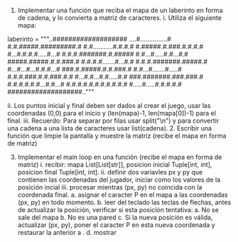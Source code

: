 
1. Implementar una función que reciba el mapa de un laberinto en forma de cadena, y lo convierta a matriz de caracteres.
   i. Utiliza el siguiente mapa:
 
 laberinto = """..###################
....#...............#
#.#.#####.#########.#
#.#...........#.#.#.#
#.#####.#.###.#.#.#.#
#...#.#.#.#.....#...#
#.#.#.#######.#.#####
#.#...#.....#.#...#.#
#####.#####.#.#.###.#
#.#.#.#.......#...#.#
#.#.#.#######.#####.#
#...#...#...#.#.#...#
###.#.#####.#.#.###.#
#.#...#.......#.....#
#.#.#.###.#.#.###.#.#
#...#.#...#.#.....#.#
###.#######.###.###.#
#.#.#.#.#.#...#.#...#
#.#.#.#.#.#.#.#.#.#.#
#.....#.....#.#.#.#.#
###################.."""

   ii. Los puntos inicial y final deben ser dados al crear el juego, usar las coordenadas (0,0) para el inicio y 
    (len(mapa)-1, len(mapa[0])-1) para el final.
   iii. Recuerdo: Para separar por filas usar split("\n") y para convertir una cadena a una lista de caracteres usar 
     list(cadena).
2.  Escribir una función que limpie la pantalla y muestre la matriz (recibe el mapa en forma de matriz)

3.  Implementar el main loop en una función (recibe el mapa en forma de matriz)
   i. recibir: mapa List[List[str]], posicion inicial Tuple[int, int], posicion final Tuple[int, int].
  ii. definir dos variavles px y py que contienen las coordenadas del jugador, iniciar como los valores de la posición incial
 iii. procesar mientras (px, py) no coincida con la coordenada final.
    a. asignar el caracter P en el mapa a las coordenadas (px, py) en todo momento.
    b. leer del teclado las teclas de flechas, antes de actualizar la posición, verificar si esta posición tentativa:
      a. No se sale del mapa
      b. No es una pared
    c. Si la nueva posición es válida, actualizar (px, py), poner el caracter P en esta nueva coordenada y restaurar la anterior a .
    d. mostrar

